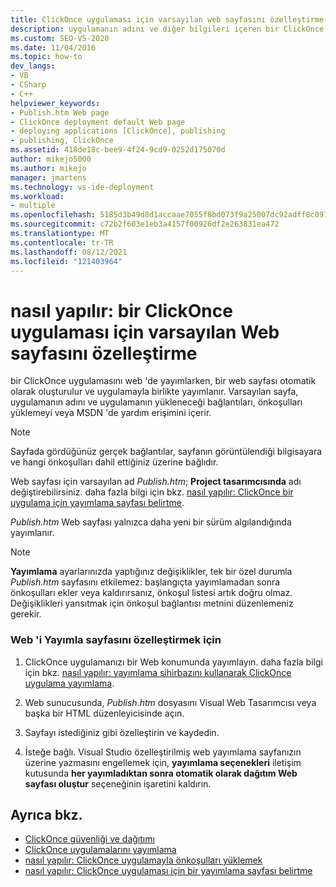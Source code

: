 ```yaml
---
title: ClickOnce uygulaması için varsayılan web sayfasını özelleştirme
description: uygulamanın adını ve diğer bilgileri içeren bir ClickOnce uygulamasını Web 'de yayımladığınızda oluşturulan web sayfası hakkında bilgi edinin.
ms.custom: SEO-VS-2020
ms.date: 11/04/2016
ms.topic: how-to
dev_langs:
- VB
- CSharp
- C++
helpviewer_keywords:
- Publish.htm Web page
- ClickOnce deployment default Web page
- deploying applications [ClickOnce], publishing
- publishing, ClickOnce
ms.assetid: 418de18c-bee9-4f24-9cd9-0252d175070d
author: mikejo5000
ms.author: mikejo
manager: jmartens
ms.technology: vs-ide-deployment
ms.workload:
- multiple
ms.openlocfilehash: 5185d3b49d8d1accaae7055f8bd073f9a25007dc92adff8c0978de957a55c284
ms.sourcegitcommit: c72b2f603e1eb3a4157f00926df2e263831ea472
ms.translationtype: MT
ms.contentlocale: tr-TR
ms.lasthandoff: 08/12/2021
ms.locfileid: "121403964"
---
```

# <a name="how-to-customize-the-default-web-page-for-a-clickonce-application"></a>nasıl yapılır: bir ClickOnce uygulaması için varsayılan Web sayfasını özelleştirme
bir ClickOnce uygulamasını web 'de yayımlarken, bir web sayfası otomatik olarak oluşturulur ve uygulamayla birlikte yayımlanır. Varsayılan sayfa, uygulamanın adını ve uygulamanın yükleneceği bağlantıları, önkoşulları yüklemeyi veya MSDN 'de yardım erişimini içerir.

> [!NOTE]
> Sayfada gördüğünüz gerçek bağlantılar, sayfanın görüntülendiği bilgisayara ve hangi önkoşulları dahil ettiğiniz üzerine bağlıdır.

 Web sayfası için varsayılan ad *Publish.htm*; **Project tasarımcısında** adı değiştirebilirsiniz. daha fazla bilgi için bkz. [nasıl yapılır: ClickOnce bir uygulama için yayımlama sayfası belirtme](../deployment/how-to-specify-a-publish-page-for-a-clickonce-application.md).

 *Publish.htm* Web sayfası yalnızca daha yeni bir sürüm algılandığında yayımlanır.

> [!NOTE]
> **Yayımlama** ayarlarınızda yaptığınız değişiklikler, tek bir özel durumla *Publish.htm* sayfasını etkilemez: başlangıçta yayımlamadan sonra önkoşulları ekler veya kaldırırsanız, önkoşul listesi artık doğru olmaz. Değişiklikleri yansıtmak için önkoşul bağlantısı metnini düzenlemeniz gerekir.

### <a name="to-customize-the-publish-web-page"></a>Web 'i Yayımla sayfasını özelleştirmek için

1. ClickOnce uygulamanızı bir Web konumunda yayımlayın. daha fazla bilgi için bkz. [nasıl yapılır: yayımlama sihirbazını kullanarak ClickOnce uygulama yayımlama](../deployment/how-to-publish-a-clickonce-application-using-the-publish-wizard.md).

2. Web sunucusunda, *Publish.htm* dosyasını Visual Web Tasarımcısı veya başka bir HTML düzenleyicisinde açın.

3. Sayfayı istediğiniz gibi özelleştirin ve kaydedin.

4. İsteğe bağlı. Visual Studio özelleştirilmiş web yayımlama sayfanızın üzerine yazmasını engellemek için, **yayımlama seçenekleri** iletişim kutusunda **her yayımladıktan sonra otomatik olarak dağıtım Web sayfası oluştur** seçeneğinin işaretini kaldırın.

## <a name="see-also"></a>Ayrıca bkz.
- [ClickOnce güvenliği ve dağıtımı](../deployment/clickonce-security-and-deployment.md)
- [ClickOnce uygulamalarını yayımlama](../deployment/publishing-clickonce-applications.md)
- [nasıl yapılır: ClickOnce uygulamayla önkoşulları yüklemek](../deployment/how-to-install-prerequisites-with-a-clickonce-application.md)
- [nasıl yapılır: ClickOnce uygulaması için bir yayımlama sayfası belirtme](../deployment/how-to-specify-a-publish-page-for-a-clickonce-application.md)
